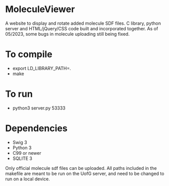 # MoleculeViewer
A website to display and rotate added molecule SDF files. C library, python server and HTML/jQuery/CSS code built and incorporated together. 
As of 05/2023, some bugs in molecule uploading still being fixed. 

# To compile
* export LD_LIBRARY_PATH=.
* make

# To run
* python3 server.py 53333

# Dependencies
* Swig 3
* Python 3
* C99 or newer
* SQLITE 3

Only official molecule sdf files can be uploaded. All paths included in the makefile are meant to be run on the UofG server, and need to be changed to run on a local device.
